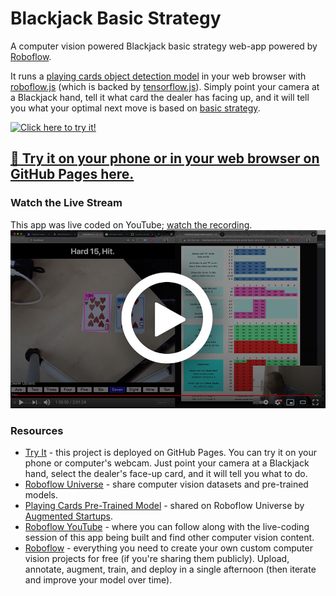 # Blackjack Basic Strategy
A computer vision powered Blackjack basic strategy web-app powered by
[Roboflow](https://roboflow.com).

It runs a
[playing cards object detection model](https://universe.roboflow.com/augmented-startups/playing-cards-ow27d)
in your web browser with
[roboflow.js](https://docs.roboflow.com/inference/web-browser)
(which is backed by
[tensorflow.js](https://www.tensorflow.org/js)). Simply point your camera at a
Blackjack hand, tell it what card the dealer has facing up, and it will tell you
what your optimal next move is based on
[basic strategy](http://www.blackjackcalculation.com/blackjack-great-basic-strat.png).

[![Click here to try it!](blackjack.gif)](https://roboflow-ai.github.io/blackjack-basic-strategy/)

## [🤳 Try it on your phone or in your web browser on GitHub Pages here.](https://roboflow-ai.github.io/blackjack-basic-strategy/)

### Watch the Live Stream
This app was live coded on YouTube; [watch the recording](https://www.youtube.com/watch?v=xzh_R8u0hNc).
[![Computer Vision Blackjack Basic Strategy Live Coding Session](thumb.jpg)](https://www.youtube.com/watch?v=xzh_R8u0hNc)

### Resources

* [Try It](https://roboflow-ai.github.io/blackjack-basic-strategy/) - this project is deployed on GitHub Pages. You can try it on your phone or computer's webcam. Just point your camera at a Blackjack hand, select the dealer's face-up card, and it will tell you what to do.
* [Roboflow Universe](https://universe.roboflow.com) - share computer vision datasets and pre-trained models.
* [Playing Cards Pre-Trained Model](https://universe.roboflow.com/augmented-startups/playing-cards-ow27d) - shared on Roboflow Universe by [Augmented Startups](https://www.augmentedstartups.com/).
* [Roboflow YouTube](https://www.youtube.com/channel/UCUlRrGpNRT5jbiV8h5Q_4Fg?sub_confirmation=1) - where you can follow along with the live-coding session of this app being built and find other computer vision content.
* [Roboflow](https://roboflow.com) - everything you need to create your own custom computer vision projects for free (if you're sharing them publicly). Upload, annotate, augment, train, and deploy in a single afternoon (then iterate and improve your model over time).
